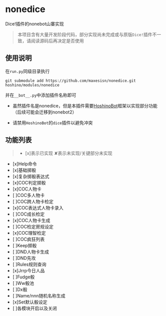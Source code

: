 # nonedice
Dice!插件的nonebot山寨实现


> 本项目含有大量开发阶段代码，部分实现尚未完成或与原版```Dice!```插件不一致，请阅读源码后再决定是否使用


## 使用说明
在```run.py```同级目录执行
```shell
git submodule add https://github.com/maxesisn/nonedice.git hoshino/modules/nonedice
```
并在```__bot__.py```中添加插件名称即可

- 虽然插件名是nonedice，但是本插件需要[HoshinoBot](https://github.com/Ice-Cirno/HoshinoBot)框架以实现部分功能（后续可能会迁移到nonebot2）

- 请禁用```HoshinoBot```的```dice```插件以避免冲突

## 功能列表
>- [x]表示已实现 ✘表示未实现/关键部分未实现

- [x]Help命令
- [x]基础掷骰
- [x]复杂掷骰表达式
- [x]COC判定掷骰
- [x]COC人物卡
- [ ]COC多人物卡
- [ ]COC跨人物卡检定
- [x]COC表达式人物卡录入
- [ ]COC成长检定
- [x]COC人物卡生成
- [ ]COC检定房规设定
- [x]COC理智检定
- [ ]COC疯狂列表
- [ ]Keep掷骰
- [ ]DND人物卡生成
- [ ]DND先攻
- [ ]Rules规则查询
- [x]Jrrp今日人品
- [ ]Fudge骰
- [ ]Ww骰池
- [ ]Dx骰
- [ ]Name/nnn随机名称生成
- [x]Set默认骰设定
- [ ]各模块开启以及关闭
